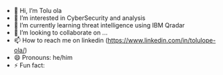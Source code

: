 - 👋 Hi, I’m Tolu ola
- 👀 I’m interested in CyberSecurity and analysis
- 🌱 I’m currently learning threat intelligence using IBM Qradar
- 💞️ I’m looking to collaborate on ...
- 📫 How to reach me on linkedin (https://www.linkedin.com/in/tolulope-ola/)
- 😄 Pronouns: he/him
- ⚡ Fun fact: 
<!---
Toluola347/Toluola347 is a ✨ special ✨ repository because its `README.md` (this file) appears on your GitHub profile.
You can click the Preview link to take a look at your changes.
--->
